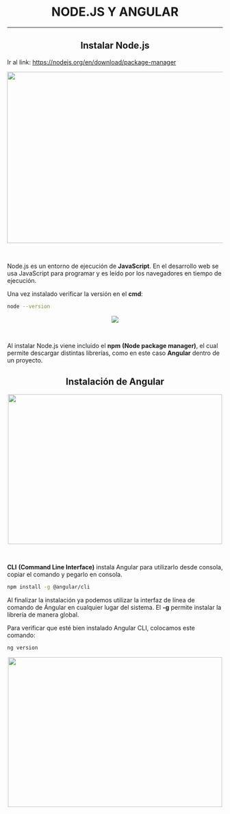 

<h1 align="center">  NODE.JS Y ANGULAR </h1>

----------

<h2 align="center"> Instalar Node.js </h2>

Ir al link: https://nodejs.org/en/download/package-manager 

<p align="center"><img src="https://github.com/user-attachments/assets/548f3048-e861-4e1f-b7cd-7f05941ec1ba" width="700" height="400"/></p>

<br>

Node.js es un entorno de ejecución de **JavaScript**. En el desarrollo web se usa JavaScript para programar y es leído por los navegadores en tiempo de ejecución.

Una vez instalado verificar la versión en el **cmd**:

```bash
node --version
```

<p align="center"><img src="https://github.com/user-attachments/assets/3786af2e-c624-4f5c-b2ad-5cf7b9864227"/></p>

<br>

Al instalar Node.js viene incluido el **npm** __(Node package manager)__, el cual permite descargar distintas librerías, como en este caso **Angular** dentro de un proyecto.

<h2 align="center"> Instalación de Angular </h2>

<p align="center"><img src="https://github.com/user-attachments/assets/4129a86a-8a5b-4cc2-9b5d-408979ce09ae" width="500" height="350"/></p>
<br>

**CLI** __(Command Line Interface)__ instala Angular para utilizarlo desde consola, copiar el comando y pegarlo en consola.

```bash
npm install -g @angular/cli
```

Al finalizar la instalación ya podemos utilizar la interfaz de línea de comando de Ángular en cualquier lugar del sistema. El **-g** permite instalar la librería de manera global.

Para verificar que esté bien instalado Angular CLI, colocamos este comando:

```bash
ng version 
```
<p align="center"><img src="https://github.com/user-attachments/assets/579bdcf6-09c3-4cb7-a4f2-138ca5eb008a" width="500" height="350"/></p>
<br>






